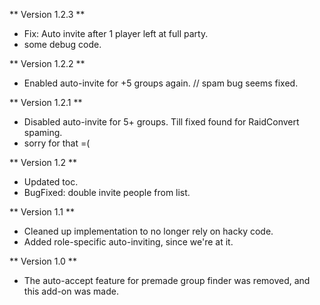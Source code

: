** Version 1.2.3 **
* Fix: Auto invite after 1 player left at full party.
* some debug code.

** Version 1.2.2 **
* Enabled auto-invite for +5 groups again. // spam bug seems fixed.

** Version 1.2.1 **
* Disabled auto-invite for 5+ groups. Till fixed found for RaidConvert spaming.
* sorry for that =(

** Version 1.2 **
* Updated toc.
* BugFixed: double invite people from list.

** Version 1.1 **
* Cleaned up implementation to no longer rely on hacky code.
* Added role-specific auto-inviting, since we're at it.

** Version 1.0 **
* The auto-accept feature for premade group finder was removed, and this add-on was made.